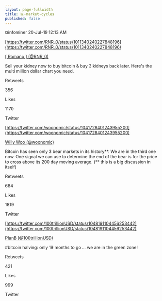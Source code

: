 ```yaml
---
layout: page-fullwidth
title: 📊-market-cycles
published: false
---
```


⧉infominer 20-Jul-19 12:13 AM

[https://twitter.com/RNR_0/status/1011340240227848196](https://twitter.com/RNR_0/status/1011340240227848196)

[[ Romano ] (@RNR_0)](https://twitter.com/RNR_0)

Sell your kidney now to buy bitcoin & buy 3 kidneys back later. Here's the multi million dollar chart you need.

Retweets

356

Likes

1170

Twitter

[https://twitter.com/woonomic/status/1041728401243955200](https://twitter.com/woonomic/status/1041728401243955200)

[Willy Woo (@woonomic)](https://twitter.com/woonomic)

Bitcoin has seen only 3 bear markets in its history**. We are in the third one now. One signal we can use to determine the end of the bear is for the price to cross above its 200 day moving average. (** this is a big discussion in itself)

Retweets

684

Likes

1819

Twitter

[https://twitter.com/100trillionUSD/status/1048191104456253442](https://twitter.com/100trillionUSD/status/1048191104456253442)

[PlanB (@100trillionUSD)](https://twitter.com/100trillionUSD)

#bitcoin halving: only 19 months to go ... we are in the green zone!

Retweets

421

Likes

999

Twitter